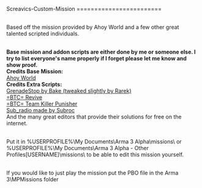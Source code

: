 Screavics-Custom-Mission
========================<br /><br />

Based off the mission provided by Ahoy World and a few other great talented scripted individuals.<br /><br />

<b>Base mission and addon scripts are either done by me or someone else. I try to list everyone's name properly if I forget please let me know and show proof.</b><br />
<b>Credits Base Mission:</b><br /><a href='http://www.ahoyworld.co.uk/'>Ahoy World</a><br />
<b>Credits Extra Scripts:</b><br />
<a href='http://www.armaholic.com/page.php?id=18751'>GrenadeStop by Bake (tweaked slightly by Rarek)</a><br />
<a href='http://forums.bistudio.com/showthread.php?148085-BTC-Revive'>=BTC= Revive</a><br />
<a href='http://forums.bistudio.com/showthread.php?148959-BTC-TK-punishment-script'>=BTC= Team Killer Punisher</a><br />
<a href='http://www.armaholic.com/page.php?id=19048'>Sub_radio made by Subroc</a><br />
And the many great editors that provide their solutions for free on the internet.<br /><br />

Put it in %USERPROFILE%\My Documents\Arma 3 Alpha\missions\ or %USERPROFILE%\My Documents\Arma 3 Alpha - Other Profiles\[USERNAME]\missions\ to be able to edit this mission yourself.<br /><br />

If you would like to just play the mission put the PBO file in the Arma 3\MPMissions folder
